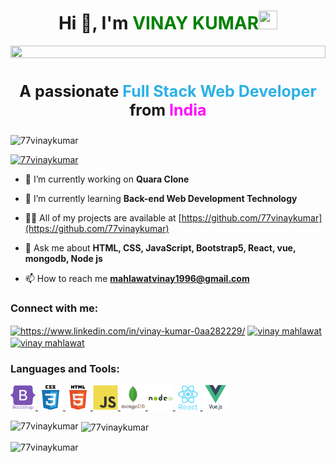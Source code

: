 <h1 align="center">Hi 👋, I'm <span style="color: green;">VINAY KUMAR</span><img style="height: 30px; width: 30px" src="https://camo.githubusercontent.com/5b1d19c098b5c2da449b71ba5db1f48b108efe70a70d5e104ba7539ddb54a5d1/68747470733a2f2f63646e332e656d6f6a692e67672f656d6f6a69732f363138362d646576656c6f7065722d626f742e676966" alt=""></h1>
<img align="center" style="height: 50%; width: 100%;" src="https://www.codewithkartik.com/wp-content/uploads/2021/08/Untitled-design-11-805x452.png" alt="">
<h3 align="center" style="font-size: 25px;">A passionate <span style="color: rgb(43, 177, 230);">Full Stack Web Developer</span> from <span style="color: rgb(255, 9, 255);">India</span></h3>
<img align="right" src="https://academy.avast.com/hubfs/New_Avast_Academy/Hackers/Hacker-Hero-a1.png" alt="" >
<p align="left"> <img src="https://komarev.com/ghpvc/?username=77vinaykumar&label=Profile%20views&color=0e75b6&style=flat" alt="77vinaykumar" /> </p>

<p align="left"> <a href="https://github.com/ryo-ma/github-profile-trophy"><img src="https://github-profile-trophy.vercel.app/?username=77vinaykumar" alt="77vinaykumar" /></a> </p>

- 🔭 I’m currently working on **Quara Clone**

- 🌱 I’m currently learning **Back-end Web Development Technology**

- 👨‍💻 All of my projects are available at [https://github.com/77vinaykumar](https://github.com/77vinaykumar)

- 💬 Ask me about **HTML, CSS, JavaScript, Bootstrap5, React, vue, mongodb, Node js**

- 📫 How to reach me **mahlawatvinay1996@gmail.com**

<h3 align="left">Connect with me:</h3>
<p align="left">
<a href="https://linkedin.com/in/https://www.linkedin.com/in/vinay-kumar-0aa282229/" target="blank"><img align="center" src="https://raw.githubusercontent.com/rahuldkjain/github-profile-readme-generator/master/src/images/icons/Social/linked-in-alt.svg" alt="https://www.linkedin.com/in/vinay-kumar-0aa282229/" height="30" width="40" /></a>
<a href="https://fb.com/vinay mahlawat" target="blank"><img align="center" src="https://raw.githubusercontent.com/rahuldkjain/github-profile-readme-generator/master/src/images/icons/Social/facebook.svg" alt="vinay mahlawat" height="30" width="40" /></a>
<a href="https://instagram.com/vinay mahlawat" target="blank"><img align="center" src="https://raw.githubusercontent.com/rahuldkjain/github-profile-readme-generator/master/src/images/icons/Social/instagram.svg" alt="vinay mahlawat" height="30" width="40" /></a>
</p>

<h3 align="left">Languages and Tools:</h3>
<p align="left"> <a href="https://getbootstrap.com" target="_blank" rel="noreferrer"> <img src="https://raw.githubusercontent.com/devicons/devicon/master/icons/bootstrap/bootstrap-plain-wordmark.svg" alt="bootstrap" width="40" height="40"/> </a> <a href="https://www.w3schools.com/css/" target="_blank" rel="noreferrer"> <img src="https://raw.githubusercontent.com/devicons/devicon/master/icons/css3/css3-original-wordmark.svg" alt="css3" width="40" height="40"/> </a> <a href="https://www.w3.org/html/" target="_blank" rel="noreferrer"> <img src="https://raw.githubusercontent.com/devicons/devicon/master/icons/html5/html5-original-wordmark.svg" alt="html5" width="40" height="40"/> </a> <a href="https://developer.mozilla.org/en-US/docs/Web/JavaScript" target="_blank" rel="noreferrer"> <img src="https://raw.githubusercontent.com/devicons/devicon/master/icons/javascript/javascript-original.svg" alt="javascript" width="40" height="40"/> </a> <a href="https://www.mongodb.com/" target="_blank" rel="noreferrer"> <img src="https://raw.githubusercontent.com/devicons/devicon/master/icons/mongodb/mongodb-original-wordmark.svg" alt="mongodb" width="40" height="40"/> </a> <a href="https://nodejs.org" target="_blank" rel="noreferrer"> <img src="https://raw.githubusercontent.com/devicons/devicon/master/icons/nodejs/nodejs-original-wordmark.svg" alt="nodejs" width="40" height="40"/> </a> <a href="https://reactjs.org/" target="_blank" rel="noreferrer"> <img src="https://raw.githubusercontent.com/devicons/devicon/master/icons/react/react-original-wordmark.svg" alt="react" width="40" height="40"/> </a> <a href="https://vuejs.org/" target="_blank" rel="noreferrer"> <img src="https://raw.githubusercontent.com/devicons/devicon/master/icons/vuejs/vuejs-original-wordmark.svg" alt="vuejs" width="40" height="40"/> </a> </p>

<p><img align="left" src="https://github-readme-stats.vercel.app/api/top-langs?username=77vinaykumar&show_icons=true&locale=en&layout=compact" alt="77vinaykumar" /></p>

<p>&nbsp;<img align="center" src="https://github-readme-stats.vercel.app/api?username=77vinaykumar&show_icons=true&locale=en" alt="77vinaykumar" /></p>

<p><img align="center" src="https://github-readme-streak-stats.herokuapp.com/?user=77vinaykumar&" alt="77vinaykumar" /></p>
